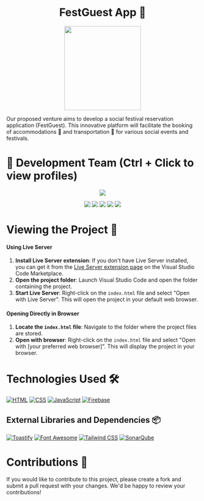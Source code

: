 <h1 align="center">FestGuest App 🎉</h1>

<p align="center">
<img width="200" height="220" src="https://github.com/marco-nh/FestGuest/assets/90756437/f77c8bf2-bfba-489d-a501-4b1ca032327c" align="center">
</p>

Our proposed venture aims to develop a social festival reservation application (FestGuest). This innovative platform will facilitate the booking of accommodations 🏨 and transportation 🚗 for various social events and festivals.

# 👥 Development Team (Ctrl + Click to view profiles)

<p align="center">
    <img src="https://github.com/marco-nh/FestGuest/assets/90756437/fb80a7c2-e8d2-4674-ba5d-f07f18e50e37"/>
</p>
<p align="center">
  <a href="https://github.com/AlejandroDavidArzolaSaavedra"><img src="https://img.shields.io/badge/GitHub-Alejandro-red?style=flat-square&logo=github"/></a>
  <a href="https://github.com/DavidDenoia"><img src="https://img.shields.io/badge/GitHub-David-green?style=flat-square&logo=github"/></a>
  <a href="https://github.com/Roichu5k"><img src="https://img.shields.io/badge/GitHub-Roi-orange?style=flat-square&logo=github"/></a>
  <a href="https://github.com/marco-nh"><img src="https://img.shields.io/badge/GitHub-Marco-blue?style=flat-square&logo=github"/></a>
  <a href="https://github.com/user-nizan"><img src="https://img.shields.io/badge/GitHub-Nizan-purple?style=flat-square&logo=github"/></a>
</p>


# Viewing the Project 👀

<h4>Using Live Server</h4>

1. **Install Live Server extension**: If you don't have Live Server installed, you can get it from the [Live Server extension page](https://marketplace.visualstudio.com/items?itemName=ritwickdey.LiveServer) on the Visual Studio Code Marketplace.
2. **Open the project folder**: Launch Visual Studio Code and open the folder containing the project.
3. **Start Live Server**: Right-click on the `index.html` file and select "Open with Live Server". This will open the project in your default web browser.

<h4>Opening Directly in Browser</h4>

1. **Locate the `index.html` file**: Navigate to the folder where the project files are stored.
2. **Open with browser**: Right-click on the `index.html` file and select "Open with [your preferred web browser]". This will display the project in your browser.


 # Technologies Used 🛠️

[![HTML](https://img.shields.io/badge/HTML-Markup-orange?style=flat-square&logo=html5)](https://www.w3.org/html/) [![CSS](https://img.shields.io/badge/CSS-Styling-blue?style=flat-square&logo=css3)](https://www.w3.org/Style/CSS/) [![JavaScript](https://img.shields.io/badge/JavaScript-Programming-yellow?style=flat-square&logo=javascript)](https://developer.mozilla.org/en-US/docs/Web/JavaScript) [![Firebase](https://img.shields.io/badge/Firebase-database-red?style=flat-square&logo=firebase)](https://firebase.google.com/)

## External Libraries and Dependencies 📦

[![Toastify](https://img.shields.io/badge/Toastify-JavaScript%20Library-yellow?style=flat-square)](https://github.com/apvarun/toastify-js) [![Font Awesome](https://img.shields.io/badge/Font%20Awesome-Icon%20Library-lightgrey?style=flat-square&logo=font-awesome)](https://fontawesome.com/) [![Tailwind CSS](https://img.shields.io/badge/Tailwind%20CSS-CSS%20Framework-blue?style=flat-square&logo=tailwind-css)](https://tailwindcss.com/)
[![SonarQube](https://img.shields.io/badge/SonarQube-Code%20Quality-green?style=flat-square&logo=sonarqube)](https://www.sonarqube.org/)

# Contributions 🤝

If you would like to contribute to this project, please create a fork and submit a pull request with your changes. We'd be happy to review your contributions! 
